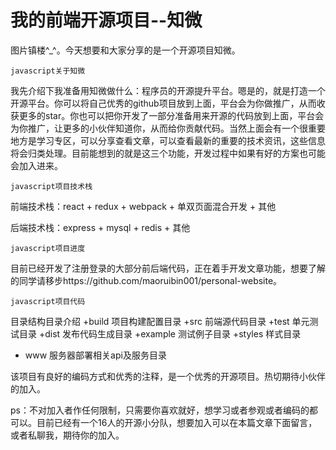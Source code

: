 # 我的前端开源项目--知微 

图片镇楼^_^。今天想要和大家分享的是一个开源项目知微。

```javascript关于知微```

我先介绍下我准备用知微做什么：程序员的开源提升平台。嗯是的，就是打造一个开源平台。你可以将自己优秀的github项目放到上面，平台会为你做推广，从而收获更多的star。你也可以把你开发了一部分准备用来开源的代码放到上面，平台会为你推广，让更多的小伙伴知道你，从而给你贡献代码。当然上面会有一个很重要地方是学习专区，可以分享查看文章，可以查看最新的重要的技术资讯，这些信息将会归类处理。目前能想到的就是这三个功能，开发过程中如果有好的方案也可能会加入进来。

```javascript项目技术栈```

前端技术栈：react + redux + webpack + 单双页面混合开发 + 其他

后端技术栈：express + mysql + redis + 其他

```javascript项目进度```

目前已经开发了注册登录的大部分前后端代码，正在着手开发文章功能，想要了解的同学请移步https://github.com/maoruibin001/personal-website。

```javascript项目代码```

目录结构目录介绍
+build  项目构建配置目录
+src    前端源代码目录
+test   单元测试目录
+dist   发布代码生成目录
+example 测试例子目录
+styles 样式目录

- www   服务器部署相关api及服务目录

该项目有良好的编码方式和优秀的注释，是一个优秀的开源项目。热切期待小伙伴的加入。

ps：不对加入者作任何限制，只需要你喜欢就好，想学习或者参观或者编码的都可以。目前已经有一个16人的开源小分队，想要加入可以在本篇文章下面留言，或者私聊我，期待你的加入。

